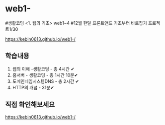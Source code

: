 # web1-
#생활코딩 <1. 웹의 기초> web1~4
#12월 한달 프론트앤드 기초부터 바로잡기 프로젝트1/30

<https://kebin0613.github.io/web1-/>
## 학습내용

1. 웹의 이해 -생활코딩 - 총 4시간 ✔
2. 홈서버 - 생활코딩 - 총 1시간 10분✔
3. 도메인네임시스템DNS - 총 2시간 ✔
4. HTTP의 개념 - 31분✔

## 직접 확인해보세요
<https://kebin0613.github.io/web1-/>
